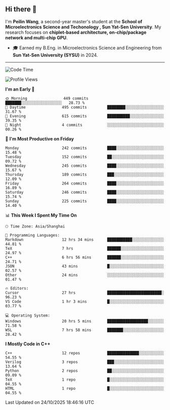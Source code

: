 ## Hi there 👋

I'm **Peilin Wang**, a second-year master's student at the **School of Microelectronics Science and Techonology , Sun Yat-Sen University**. My research focuses on **chiplet-based architecture, on-chip/package network and multi-chip GPU**.

- 🎓 Earned my B.Eng. in Microelectronics Science and Engineering from **Sun Yat-Sen University (SYSU)** in 2024.

---

<!--START_SECTION:waka-->
![Code Time](http://img.shields.io/badge/Code%20Time-283%20hrs%2025%20mins-blue)

![Profile Views](http://img.shields.io/badge/Profile%20Views-2-blue)

**I'm an Early 🐤** 

```text
🌞 Morning                449 commits         ███████░░░░░░░░░░░░░░░░░░   28.73 % 
🌆 Daytime                495 commits         ████████░░░░░░░░░░░░░░░░░   31.67 % 
🌃 Evening                615 commits         ██████████░░░░░░░░░░░░░░░   39.35 % 
🌙 Night                  4 commits           ░░░░░░░░░░░░░░░░░░░░░░░░░   00.26 % 
```
📅 **I'm Most Productive on Friday** 

```text
Monday                   242 commits         ████░░░░░░░░░░░░░░░░░░░░░   15.48 % 
Tuesday                  152 commits         ██░░░░░░░░░░░░░░░░░░░░░░░   09.72 % 
Wednesday                245 commits         ████░░░░░░░░░░░░░░░░░░░░░   15.67 % 
Thursday                 189 commits         ███░░░░░░░░░░░░░░░░░░░░░░   12.09 % 
Friday                   264 commits         ████░░░░░░░░░░░░░░░░░░░░░   16.89 % 
Saturday                 246 commits         ████░░░░░░░░░░░░░░░░░░░░░   15.74 % 
Sunday                   225 commits         ████░░░░░░░░░░░░░░░░░░░░░   14.40 % 
```


📊 **This Week I Spent My Time On** 

```text
🕑︎ Time Zone: Asia/Shanghai

💬 Programming Languages: 
Markdown                 12 hrs 34 mins      ███████████░░░░░░░░░░░░░░   44.81 % 
TeX                      7 hrs               ██████░░░░░░░░░░░░░░░░░░░   24.97 % 
C++                      6 hrs 56 mins       ██████░░░░░░░░░░░░░░░░░░░   24.71 % 
JSON                     43 mins             █░░░░░░░░░░░░░░░░░░░░░░░░   02.57 % 
Other                    24 mins             ░░░░░░░░░░░░░░░░░░░░░░░░░   01.47 % 

🔥 Editors: 
Cursor                   27 hrs              ████████████████████████░   96.23 % 
VS Code                  1 hr 3 mins         █░░░░░░░░░░░░░░░░░░░░░░░░   03.77 % 

💻 Operating System: 
Windows                  20 hrs 5 mins       ██████████████████░░░░░░░   71.58 % 
WSL                      7 hrs 58 mins       ███████░░░░░░░░░░░░░░░░░░   28.42 % 
```

**I Mostly Code in C++** 

```text
C++                      12 repos            ██████████████░░░░░░░░░░░   54.55 % 
Verilog                  3 repos             ███░░░░░░░░░░░░░░░░░░░░░░   13.64 % 
Python                   2 repos             ██░░░░░░░░░░░░░░░░░░░░░░░   09.09 % 
TeX                      1 repo              █░░░░░░░░░░░░░░░░░░░░░░░░   04.55 % 
HTML                     1 repo              █░░░░░░░░░░░░░░░░░░░░░░░░   04.55 % 
```




 Last Updated on 24/10/2025 18:46:16 UTC
<!--END_SECTION:waka-->
